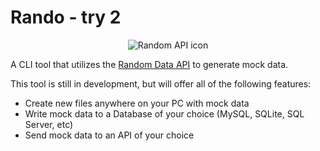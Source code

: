 # Rando - try 2

<p align="center">
      <img src="https://github.com/maxWN/rando/blob/main/Rando/Assets/random-api-icon.PNG" alt="Random API icon">
</p>

A CLI tool that utilizes the [Random Data API](https://random-data-api.com/) to generate mock data.

This tool is still in development, but will offer all of the following features:
* Create new files anywhere on your PC with mock data
* Write mock data to a Database of your choice (MySQL, SQLite, SQL Server, etc)
* Send mock data to an API of your choice
